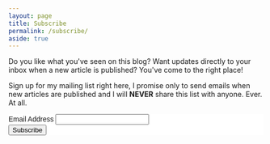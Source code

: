 ```yaml
---
layout: page
title: Subscribe
permalink: /subscribe/
aside: true
---
```


Do you like what you've seen on this blog? Want updates directly to your inbox when a new article is published? You've come to the right place!

Sign up for my mailing list right here, I promise only to send emails when new articles are published and I will **NEVER** share this list with anyone. Ever. At all.

<!-- Begin MailChimp Signup Form -->
<div class="form">
  <style type="text/css">
  #mc_embed_signup{background:#fff; clear:left; font:14px Helvetica,Arial,sans-serif; }
  /* Add your own MailChimp form style overrides in your site stylesheet or in this style block.
  We recommend moving this block and the preceding CSS link to the HEAD of your HTML file. */
</style>
<div id="mc_embed_signup">
  <form action="https://media.us12.list-manage.com/subscribe/post?u=3eabbd64f319411f6e38fe2a5&amp;id=6e77a30745" method="post" id="mc-embedded-subscribe-form" name="mc-embedded-subscribe-form" class="validate" target="_blank" novalidate>
    <div id="mc_embed_signup_scroll">
      <div class="mc-field-group">
        <label for="mce-EMAIL">Email Address</label>
        <input type="email" value="" name="EMAIL" class="required email" id="mce-EMAIL">
      </div>
      <div id="mce-responses" class="clear">
        <div class="response" id="mce-error-response" style="display:none"></div>
        <div class="response" id="mce-success-response" style="display:none"></div>
      </div>    <!-- real people should not fill this in and expect good things - do not remove this or risk form bot signups-->
      <div style="position: absolute; left: -5000px;" aria-hidden="true"><input type="text" name="b_3eabbd64f319411f6e38fe2a5_6e77a30745" tabindex="-1" value=""></div>
      <div class="clear"><input type="submit" value="Subscribe" name="subscribe" id="mc-embedded-subscribe" class="button"></div>
    </div>
  </form>
</div>
<script type='text/javascript' src='//s3.amazonaws.com/downloads.mailchimp.com/js/mc-validate.js'></script><script type='text/javascript'>(function($) {window.fnames = new Array(); window.ftypes = new Array();fnames[0]='EMAIL';ftypes[0]='email';fnames[1]='FNAME';ftypes[1]='text';fnames[2]='LNAME';ftypes[2]='text';fnames[3]='ADDRESS';ftypes[3]='address';fnames[4]='PHONE';ftypes[4]='phone';fnames[5]='BIRTHDAY';ftypes[5]='birthday';}(jQuery));var $mcj = jQuery.noConflict(true);</script>
</div>
<!--End mc_embed_signup-->
